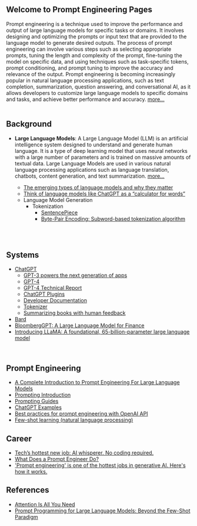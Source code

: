 ## Welcome to Prompt Engineering Pages  

Prompt engineering is a technique used to improve the performance and output of large language models for specific tasks or domains. It involves designing and optimizing the prompts or input text that are provided to the language model to generate desired outputs. The process of prompt engineering can involve various steps such as selecting appropriate prompts, tuning the length and complexity of the prompt, fine-tuning the model on specific data, and using techniques such as task-specific tokens, prompt conditioning, and prompt tuning to improve the accuracy and relevance of the output. Prompt engineering is becoming increasingly popular in natural language processing applications, such as text completion, summarization, question answering, and conversational AI, as it allows developers to customize large language models to specific domains and tasks, and achieve better performance and accuracy. [more...](https://en.wikipedia.org/wiki/Prompt_engineering)  
<br>

## Background
- **Large Language Models**: A Large Language Model (LLM) is an artificial intelligence system designed to understand and generate human language. It is a type of deep learning model that uses neural networks with a large number of parameters and is trained on massive amounts of textual data. Large Language Models are used in various natural language processing applications such as language translation, chatbots, content generation, and text summarization. [more...](https://en.wikipedia.org/wiki/Large_language_model)

  - [The emerging types of language models and why they matter
  ](https://techcrunch.com/2022/04/28/the-emerging-types-of-language-models-and-why-they-matter/)
  - [Think of language models like ChatGPT as a “calculator for words”](https://simonwillison.net/2023/Apr/2/calculator-for-words/)
  - Language Model Generation
    - Tokenization
      -  [SentencePiece](https://github.com/google/sentencepiece)
      -  [Byte-Pair Encoding: Subword-based tokenization algorithm](https://towardsdatascience.com/byte-pair-encoding-subword-based-tokenization-algorithm-77828a70bee0)

<br>
<br>


## Systems
- [ChatGPT](https://chat.openai.com/chat)
  - [GPT-3 powers the next generation of apps](https://openai.com/blog/gpt-3-apps) 
  - [GPT-4](https://openai.com/product/gpt-4) 
  - [GPT-4 Technical Report](https://doi.org/10.48550/arXiv.2303.08774)
  - [ChatGPT Plugins](https://platform.openai.com/docs/plugins/introduction)
  - [Developer Documentation](https://platform.openai.com/docs/introduction)
  - [Tokenizer](https://platform.openai.com/tokenizer)
  - [Summarizing books with human feedback](https://openai.com/research/summarizing-books)
- [Bard](https://bard.google.com/)
- [BloombergGPT: A Large Language Model for Finance](https://doi.org/10.48550/arXiv.2303.17564)
- [Introducing LLaMA: A foundational, 65-billion-parameter large language model](https://ai.facebook.com/blog/large-language-model-llama-meta-ai/)
<br>


## Prompt Engineering
- [A Complete Introduction to Prompt Engineering For Large Language Models](https://www.mihaileric.com/posts/a-complete-introduction-to-prompt-engineering/)
- [Prompting Introduction](https://github.com/dair-ai/Prompt-Engineering-Guide/blob/main/guides/prompts-intro.md)
- [Prompting Guides](https://github.com/dair-ai/Prompt-Engineering-Guide/tree/main/guides)
- [ChatGPT Examples](https://platform.openai.com/examples)
- [Best practices for prompt engineering with OpenAI API](https://help.openai.com/en/articles/6654000-best-practices-for-prompt-engineering-with-openai-api)
- [Few-shot learning (natural language processing)](https://en.wikipedia.org/wiki/Few-shot_learning_(natural_language_processing))


## Career
- [Tech’s hottest new job: AI whisperer. No coding required.](https://www.washingtonpost.com/technology/2023/02/25/prompt-engineers-techs-next-big-job/) 
- [What Does a Prompt Engineer Do?](https://medium.com/sopmac-ai/what-does-a-prompt-engineer-do-f00c6f2ad1ab)
- ['Prompt engineering' is one of the hottest jobs in generative AI. Here's how it works.](https://www.businessinsider.com/prompt-engineering-ai-chatgpt-jobs-explained-2023-3)

## References
- [Attention Is All You Need](https://arxiv.org/pdf/1706.03762.pdf)
- [Prompt Programming for Large Language Models: Beyond the Few-Shot Paradigm](https://arxiv.org/pdf/2102.07350.pdf)
